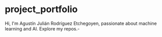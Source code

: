 # project_portfolio
Hi, I'm Agustín Julián Rodríguez Etchegoyen, passionate about machine learning and AI.  Explore my repos.-
